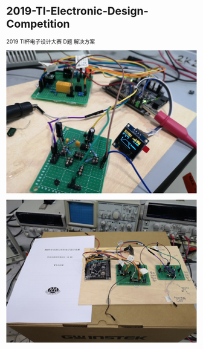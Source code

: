 # 2019-TI-Electronic-Design-Competition
2019 TI杯电子设计大赛 D题 解决方案

![image](https://github.com/lyjslay/2019-TI-Electronic-Design-Competition/blob/master/deletme/IMG_20190811_025339.jpg)

![image](https://github.com/lyjslay/2019-TI-Electronic-Design-Competition/blob/master/deletme/IMG_20190811_051639.jpg)

